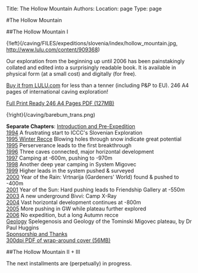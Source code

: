 Title: The Hollow Mountain
Authors:
Location: page
Type: page

#The Hollow Mountain

##The Hollow Mountain I

{!left}(/caving/FILES/expeditions/slovenia/index/hollow_mountain.jpg, http://www.lulu.com/content/909368)

Our exploration from the beginning up until 2006 has been painstakingly collated and edited into a surprisingly readable book. It is available in physical form (at a small cost) and digitally (for free).

[Buy it from LULU.com](http://www.lulu.com/content/909368) for less than a tenner (including P&amp;P to EU). 246 A4 pages of international caving exploration!

[Full Print Ready 246 A4 Pages PDF (127MB)](/caving/FILES/expeditions/slovenia/hollowmountain/hollow_mountain_final_full_246pages.pdf)

<div style="clear:both"></div>

{!right}(/caving/barebum_trans.png)

**Separate Chapters**:
[Introduction and Pre-Expedition](/caving/FILES/expeditions/slovenia/hollowmountain/1993_pre.pdf)  
[1994](/caving/FILES/expeditions/slovenia/hollowmountain/1994.pdf) A frustrating start to ICCC's Slovenian Exploration  
[1995 Winter Recce](/caving/FILES/expeditions/slovenia/hollowmountain/1994_wintrec.pdf) Blowing holes through snow indicate great potential  
[1995](/caving/FILES/expeditions/slovenia/hollowmountain/1995.pdf) Perserverance leads to the first breakthrough  
[1996](/caving/FILES/expeditions/slovenia/hollowmountain/1996.pdf) Three caves connected, major horizontal development  
[1997](/caving/FILES/expeditions/slovenia/hollowmountain/1997.pdf) Camping at -600m, pushing to -970m  
[1998](/caving/FILES/expeditions/slovenia/hollowmountain/1998.pdf) Another deep year camping in System Migovec  
[1999](/caving/FILES/expeditions/slovenia/hollowmountain/1999.pdf) Higher leads in the system pushed & surveyed  
[2000](/caving/FILES/expeditions/slovenia/hollowmountain/2000.pdf) Year of the Rain: Vrtnarija (Gardeners' World) found & pushed to -400m  
[2001](/caving/FILES/expeditions/slovenia/hollowmountain/2001.pdf) Year of the Sun: Hard pushing leads to Friendship Gallery at -550m  
[2003](/caving/FILES/expeditions/slovenia/hollowmountain/2003.pdf) A new underground Bivvi: Camp X-Ray  
[2004](/caving/FILES/expeditions/slovenia/hollowmountain/2004.pdf) Vast horizontal development continues at -800m  
[2005](/caving/FILES/expeditions/slovenia/hollowmountain/2005.pdf) More pushing in GW while plateau further explored  
[2006](/caving/FILES/expeditions/slovenia/hollowmountain/2006.pdf) No expedition, but a long Autumn recce  
[Geology](/caving/FILES/expeditions/slovenia/hollowmountain/2007_geo.pdf) Spelegenosis and Geology of the Tominski Migovec plateau, by Dr Paul Huggins  
[Sponsorship and Thanks](/caving/FILES/expeditions/slovenia/hollowmountain/2050_conclusion.pdf)  
[300dpi PDF of wrap-around cover (56MB)](/caving/FILES/expeditions/slovenia/hollowmountain/dec07-BOTH_COVERS_LULU_300DPI.pdf)  

##The Hollow Mountain II + III

The next installments are (perpetually) in progress.
